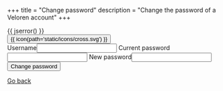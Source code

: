 +++
title = "Change password"
description = "Change the password of a Veloren account"
+++

<div class="account">
  {{ jserror() }}
  <form onsubmit="window.postToBackendChangePassword(event)">
    <div id="alertbox" class="alertbox">
      <span id="alerttext" class="alerttext"></span>
      <button type="button" class="closebtn" onclick="window.closeAlert()">{{ icon(path='static/icons/cross.svg') }}</button>
    </div>
    <label>Username<input type="text" required name="username"></label>
    <label>Current password<input type="password" required name="current_password"></label>
    <label>New password<input type="password" required name="new_password"></label>
    <button type="submit" class="button-change">Change password</button>
  </form>
  <a id="go-back" href="/account/create-account">Go back</a>
</div>
